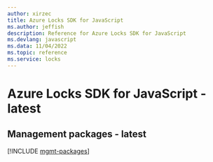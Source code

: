 ```yaml
---
author: xirzec
title: Azure Locks SDK for JavaScript
ms.author: jeffish
description: Reference for Azure Locks SDK for JavaScript
ms.devlang: javascript
ms.data: 11/04/2022
ms.topic: reference
ms.service: locks
---
```

# Azure Locks SDK for JavaScript - latest

## Management packages - latest
[!INCLUDE [mgmt-packages](locks-mgmt-index.md)]